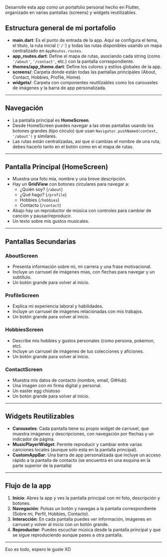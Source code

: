 Desarrolle esta app como un portafolio personal hecho en Flutter, organizado en varias pantallas (screens) y widgets reutilizables. 

## Estructura general de mi portafolio

- **main.dart**: Es el punto de entrada de la app. Aquí se configura el tema, el título, la ruta inicial (`'/'`) y todas las rutas disponibles usando un mapa centralizado en `AppRoutes.routes`.
- **app_routes.dart**: Define el mapa de rutas, asociando cada string (como `'/about'`, `'/contact'`, etc.) con la pantalla correspondiente.
- **themes/app_theme.dart**: Define los colores y estilos globales de la app.
- **screens/**: Carpeta donde están todas las pantallas principales (About, Contact, Hobbies, Profile, Home).
- **widgets/**: Carpeta con componentes reutilizables como los carouseles de imágenes y la barra de app personalizada.

---

## Navegación

- La pantalla principal es **HomeScreen**.
- Desde HomeScreen puedes navegar a las otras pantallas usando los botones grandes (tipo círculo) que usan `Navigator.pushNamed(context, '/about')` y similares.
- Las rutas están centralizadas, así que si cambias el nombre de una ruta, debes hacerlo tanto en el botón como en el mapa de rutas.

---

## Pantalla Principal (HomeScreen)

- Muestra una foto mia, nombre y una breve descripción.
- Hay un **GridView** con botones circulares para navegar a:
  - ¿Quién soy? (`/about`)
  - ¿Qué hago? (`/profile`)
  - Hobbies (`/hobbies`)
  - Contacto (`/contact`)
- Abajo hay un reproductor de música con controles para cambiar de canción y pausar/reproducir.
- Un texto sobre mis gustos musicales.

---

## Pantallas Secundarias

### AboutScreen
- Presenta información sobre mi, mi carrera y una frase motivacional.
- Incluye un carrusel de imágenes mias, con flechas para navegar y un subtítulo.
- Un botón grande para volver al inicio.

### ProfileScreen
- Explica mi experiencia laboral y habilidades.
- Incluye un carrusel de imágenes relacionadas con mis trabajos.
- Un botón grande para volver al inicio.

### HobbiesScreen
- Describe mis hobbies y gustos personales (como persona, pokemon, etc).
- Incluye un carrusel de imágenes de tus colecciones y aficiones.
- Un botón grande para volver al inicio.

### ContactScreen
- Muestra mis datos de contacto (nombre, email, GitHub).
- Una imagen con mi firma digital y personal.
- Un easter egg chistoso
- Un botón grande para volver al inicio.

---

## Widgets Reutilizables

- **Carouseles**: Cada pantalla tiene su propio widget de carrusel, que muestra imágenes y descripciones, con navegación por flechas y un indicador de página.
- **MusicPlayerWidget**: Permite reproducir y cambiar entre varias canciones locales (aunque solo esta en la pantalla principal).
- **CustomAppBar**: Una barra de app personalizada que incluye un acceso rápido a la pantalla de contacto (se encuentra en una esquina en la parte superior de la pantalla)

---

## Flujo de la app

1. **Inicio**: Abres la app y ves la pantalla principal con mi foto, descripción y botones.
2. **Navegación**: Pulsas un botón y navegas a la pantalla correspondiente (Sobre mi, Perfil, Hobbies, Contacto).
3. **Interacción**: En cada pantalla puedes ver información, imágenes en carrusel y volver al inicio con un botón grande.
4. **Reproductor**: Puedes escuchar música desde la pantalla principal y que se sigue reproduciendo aunque pases a otra pantalla.

---
Eso es todo, espero le guste XD
